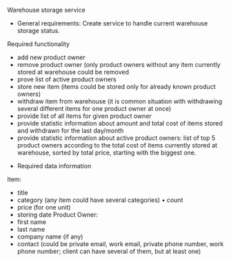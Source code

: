Warehouse storage service

- General requirements: 
Create service to handle current warehouse storage status.

Required functionality
* add new product owner
* remove product owner (only product owners without any item currently
stored at warehouse could be removed
* prove list of active product owners
* store new item (items could be stored only for already known product
owners)
* withdraw item from warehouse (it is common situation with withdrawing
several different items for one product owner at once)
* provide list of all items for given product owner
* provide statistic information about amount and total cost of items stored
and withdrawn for the last day/month
* provide statistic information about active product owners: list of top 5
product owners according to the total cost of items currently stored at warehouse, sorted by total price, starting with the biggest one.


- Required data information

Item:
* title
* category (any item could have several categories) • count
* price (for one unit)
* storing date
Product Owner:
* first name
* last name
* company name (if any)
* contact (could be private email, work email, private phone number, work
phone number; client can have several of them, but at least one)
